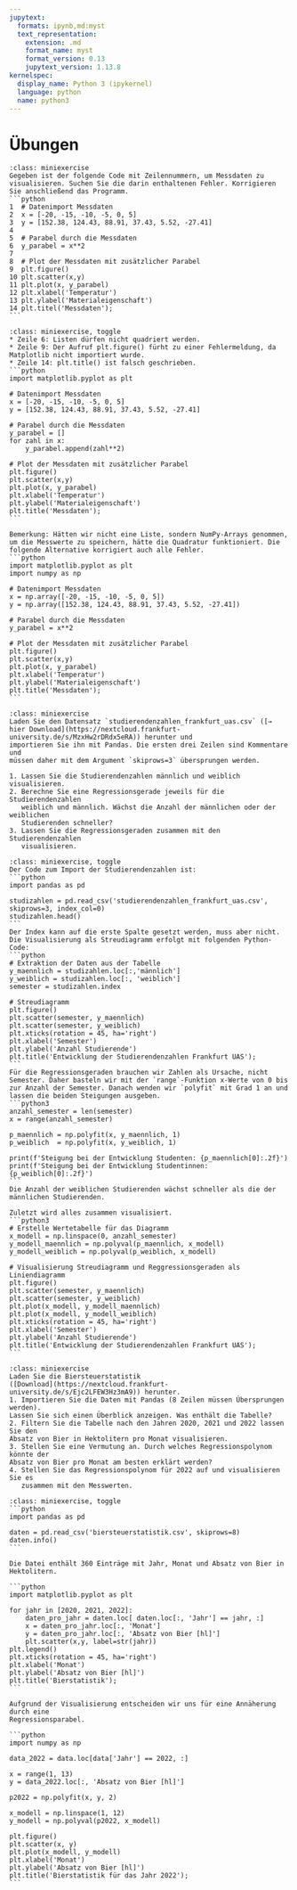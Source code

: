 ```yaml
---
jupytext:
  formats: ipynb,md:myst
  text_representation:
    extension: .md
    format_name: myst
    format_version: 0.13
    jupytext_version: 1.13.8
kernelspec:
  display_name: Python 3 (ipykernel)
  language: python
  name: python3
---
```


# Übungen

````{admonition} Übung 12.1
:class: miniexercise
Gegeben ist der folgende Code mit Zeilennummern, um Messdaten zu visualisieren. Suchen Sie die darin enthaltenen Fehler. Korrigieren Sie anschließend das Programm.
```python
1  # Datenimport Messdaten
2  x = [-20, -15, -10, -5, 0, 5]
3  y = [152.38, 124.43, 88.91, 37.43, 5.52, -27.41]
4    
5  # Parabel durch die Messdaten
6  y_parabel = x**2
7   
8  # Plot der Messdaten mit zusätzlicher Parabel
9  plt.figure()
10 plt.scatter(x,y)
11 plt.plot(x, y_parabel)
12 plt.xlabel('Temperatur')
13 plt.ylabel('Materialeigenschaft')
14 plt.titel('Messdaten');
```
````

````{admonition} Lösung
:class: miniexercise, toggle
* Zeile 6: Listen dürfen nicht quadriert werden.
* Zeile 9: Der Aufruf plt.figure() fürht zu einer Fehlermeldung, da Matplotlib nicht importiert wurde.
* Zeile 14: plt.title() ist falsch geschrieben.
```python
import matplotlib.pyplot as plt

# Datenimport Messdaten
x = [-20, -15, -10, -5, 0, 5]
y = [152.38, 124.43, 88.91, 37.43, 5.52, -27.41]
    
# Parabel durch die Messdaten
y_parabel = []
for zahl in x:
    y_parabel.append(zahl**2)
   
# Plot der Messdaten mit zusätzlicher Parabel
plt.figure()
plt.scatter(x,y)
plt.plot(x, y_parabel)
plt.xlabel('Temperatur')
plt.ylabel('Materialeigenschaft')
plt.title('Messdaten');
```

Bemerkung: Hätten wir nicht eine Liste, sondern NumPy-Arrays genommen, um die Messwerte zu speichern, hätte die Quadratur funktioniert. Die folgende Alternative korrigiert auch alle Fehler.
```python
import matplotlib.pyplot as plt
import numpy as np

# Datenimport Messdaten
x = np.array([-20, -15, -10, -5, 0, 5])
y = np.array([152.38, 124.43, 88.91, 37.43, 5.52, -27.41])
    
# Parabel durch die Messdaten
y_parabel = x**2
   
# Plot der Messdaten mit zusätzlicher Parabel
plt.figure()
plt.scatter(x,y)
plt.plot(x, y_parabel)
plt.xlabel('Temperatur')
plt.ylabel('Materialeigenschaft')
plt.title('Messdaten');
```
````

```{admonition} Übung 12.2
:class: miniexercise
Laden Sie den Datensatz `studierendenzahlen_frankfurt_uas.csv` ([→ hier Download](https://nextcloud.frankfurt-university.de/s/MzxHw2rDRdx5eRA)) herunter und
importieren Sie ihn mit Pandas. Die ersten drei Zeilen sind Kommentare und
müssen daher mit dem Argument `skiprows=3` übersprungen werden. 

1. Lassen Sie die Studierendenzahlen männlich und weiblich visualisieren.
2. Berechne Sie eine Regressionsgerade jeweils für die Studierendenzahlen
   weiblich und männlich. Wächst die Anzahl der männlichen oder der weiblichen
   Studierenden schneller?
3. Lassen Sie die Regressionsgeraden zusammen mit den Studierendenzahlen
   visualisieren.
```

````{admonition} Lösung 
:class: miniexercise, toggle
Der Code zum Import der Studierendenzahlen ist:
```python
import pandas as pd

studizahlen = pd.read_csv('studierendenzahlen_frankfurt_uas.csv', skiprows=3, index_col=0)
studizahlen.head()
```
Der Index kann auf die erste Spalte gesetzt werden, muss aber nicht. Die Visualisierung als Streudiagramm erfolgt mit folgenden Python-Code:
```python
# Extraktion der Daten aus der Tabelle
y_maennlich = studizahlen.loc[:,'männlich']
y_weiblich = studizahlen.loc[:, 'weiblich']
semester = studizahlen.index

# Streudiagramm
plt.figure()
plt.scatter(semester, y_maennlich)
plt.scatter(semester, y_weiblich)
plt.xticks(rotation = 45, ha='right')
plt.xlabel('Semester')
plt.ylabel('Anzahl Studierende')
plt.title('Entwicklung der Studierendenzahlen Frankfurt UAS');
```
Für die Regressionsgeraden brauchen wir Zahlen als Ursache, nicht Semester. Daher basteln wir mit der `range`-Funktion x-Werte von 0 bis zur Anzahl der Semester. Danach wenden wir `polyfit` mit Grad 1 an und lassen die beiden Steigungen ausgeben. 
```python3
anzahl_semester = len(semester)
x = range(anzahl_semester)

p_maennlich = np.polyfit(x, y_maennlich, 1)
p_weiblich  = np.polyfit(x, y_weiblich, 1)

print(f'Steigung bei der Entwicklung Studenten: {p_maennlich[0]:.2f}')
print(f'Steigung bei der Entwicklung Studentinnen: {p_weiblich[0]:.2f}')
```
Die Anzahl der weiblichen Studierenden wächst schneller als die der männlichen Studierenden.

Zuletzt wird alles zusammen visualisiert.
```python3
# Erstelle Wertetabelle für das Diagramm
x_modell = np.linspace(0, anzahl_semester)
y_modell_maennlich = np.polyval(p_maennlich, x_modell)
y_modell_weiblich = np.polyval(p_weiblich, x_modell)

# Visualisierung Streudiagramm und Reggressionsgeraden als Liniendiagramm
plt.figure()
plt.scatter(semester, y_maennlich)
plt.scatter(semester, y_weiblich)
plt.plot(x_modell, y_modell_maennlich)
plt.plot(x_modell, y_modell_weiblich)
plt.xticks(rotation = 45, ha='right')
plt.xlabel('Semester')
plt.ylabel('Anzahl Studierende')
plt.title('Entwicklung der Studierendenzahlen Frankfurt UAS');
```
````

```{admonition} Übung 12.3
:class: miniexercise
Laden Sie die Biersteuerstatistik
([Download](https://nextcloud.frankfurt-university.de/s/Ejc2LFEW3Hz3mA9)) herunter.
1. Importieren Sie die Daten mit Pandas (8 Zeilen müssen Úbersprungen werden).
Lassen Sie sich einen Überblick anzeigen. Was enthält die Tabelle?
2. Filtern Sie die Tabelle nach den Jahren 2020, 2021 und 2022 lassen Sie den
Absatz von Bier in Hektolitern pro Monat visualisieren.
3. Stellen Sie eine Vermutung an. Durch welches Regressionspolynom könnte der
Absatz von Bier pro Monat am besten erklärt werden?
4. Stellen Sie das Regressionspolynom für 2022 auf und visualisieren Sie es
   zusammen mit den Messwerten.
```

````{admonition} Lösung
:class: miniexercise, toggle
```python
import pandas as pd

daten = pd.read_csv('biersteuerstatistik.csv', skiprows=8)
daten.info()
```

Die Datei enthält 360 Einträge mit Jahr, Monat und Absatz von Bier in Hektolitern.

```python
import matplotlib.pyplot as plt

for jahr in [2020, 2021, 2022]:
    daten_pro_jahr = daten.loc[ daten.loc[:, 'Jahr'] == jahr, :]
    x = daten_pro_jahr.loc[:, 'Monat']
    y = daten_pro_jahr.loc[:, 'Absatz von Bier [hl]'] 
    plt.scatter(x,y, label=str(jahr))
plt.legend()
plt.xticks(rotation = 45, ha='right')
plt.xlabel('Monat')
plt.ylabel('Absatz von Bier [hl]')
plt.title('Bierstatistik');
```

Aufgrund der Visualisierung entscheiden wir uns für eine Annäherung durch eine
Regressionsparabel.

```python
import numpy as np

data_2022 = data.loc[data['Jahr'] == 2022, :]

x = range(1, 13)
y = data_2022.loc[:, 'Absatz von Bier [hl]']

p2022 = np.polyfit(x, y, 2)

x_modell = np.linspace(1, 12)
y_modell = np.polyval(p2022, x_modell)

plt.figure()
plt.scatter(x, y)
plt.plot(x_modell, y_modell)
plt.xlabel('Monat')
plt.ylabel('Absatz von Bier [hl]')
plt.title('Bierstatistik für das Jahr 2022');
```
````
